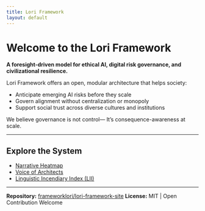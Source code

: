 ```yaml
---
title: Lori Framework
layout: default
---
```


# Welcome to the Lori Framework

**A foresight-driven model for ethical AI, digital risk governance, and civilizational resilience.**

Lori Framework offers an open, modular architecture that helps society:

- Anticipate emerging AI risks before they scale
- Govern alignment without centralization or monopoly
- Support social trust across diverse cultures and institutions

We believe governance is not control—
It’s consequence-awareness at scale.

---

## Explore the System

- [Narrative Heatmap](./heatmap)
- [Voice of Architects](../narratives/voice_of_architects.md)
- [Linguistic Incendiary Index (LII)](https://github.com/frameworklori/LII-Framework)

---

**Repository:** [frameworklori/lori-framework-site](https://github.com/frameworklori/lori-framework-site)
**License:** MIT | Open Contribution Welcome

